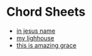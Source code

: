 # Chord Sheets
- [in jesus name](https://hoo-are-ya.github.io/worship/chords/in-jesus-name-D.pdf)
- [my lighhouse](https://hoo-are-ya.github.io/worship/chords/my-lighthouse-Bb.pdf)
- [this is amazing grace](https://hoo-are-ya.github.io/worship/chords/this-is-amazing-grace-Bb.pdf)

